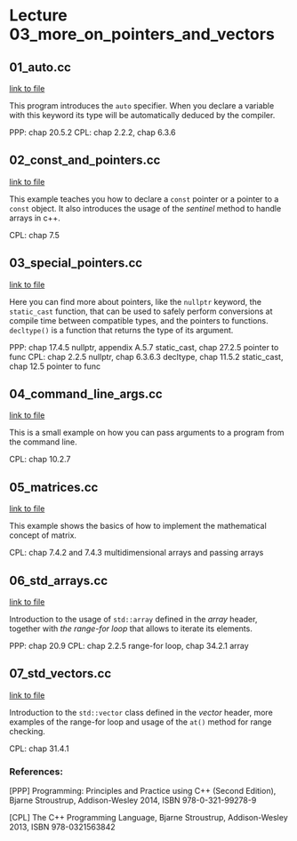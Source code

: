 # Lecture 03_more_on_pointers_and_vectors




## 01_auto.cc

[link to file](./01_auto.cc)

This program introduces the `auto` specifier. When you declare a variable with this keyword
its type will be automatically deduced by the compiler.

PPP: chap 20.5.2
CPL: chap 2.2.2, chap 6.3.6



## 02_const_and_pointers.cc

[link to file](./02_const_and_pointers.cc)

This example teaches you how to declare a `const` pointer or a pointer to
a `const` object. It also introduces the usage of the *sentinel* method to handle
arrays in c++.

CPL: chap 7.5



## 03_special_pointers.cc

[link to file](./03_special_pointers.cc)

Here you can find more about pointers, like the `nullptr` keyword, the `static_cast`
function, that can be used to safely perform conversions at compile time between compatible types,
and the pointers to functions. `decltype()` is a function that returns the type of its argument.

PPP: chap 17.4.5 nullptr, appendix A.5.7 static_cast, chap 27.2.5 pointer to func
CPL: chap 2.2.5 nullptr, chap 6.3.6.3 decltype, chap 11.5.2 static_cast, chap 12.5 pointer to func




## 04_command_line_args.cc

[link to file](./04_command_line_args.cc)

This is a small example on how you can pass arguments to a program from the command
line.

CPL: chap 10.2.7




## 05_matrices.cc

[link to file](./05_matrices.cc)

This example shows the basics of how to implement the mathematical concept of matrix.

CPL: chap 7.4.2 and 7.4.3 multidimensional arrays and passing arrays



## 06_std_arrays.cc

[link to file](./06_std_arrays.cc)

Introduction to the usage of `std::array` defined in the *array* header, together with
*the range-for loop* that allows to iterate its elements.

PPP: chap 20.9
CPL: chap 2.2.5 range-for loop, chap 34.2.1 array



## 07_std_vectors.cc

[link to file](./07_std_vectors.cc)

Introduction to the `std::vector` class defined in the *vector* header, more examples
of the range-for loop and usage of the `at()` method for range checking.

CPL: chap 31.4.1







### References:

[PPP]  Programming: Principles and Practice using C++ (Second Edition), Bjarne Stroustrup, Addison-Wesley 2014, ISBN 978-0-321-99278-9

[CPL]  The C++ Programming Language, Bjarne Stroustrup, Addison-Wesley 2013, ISBN 978-0321563842
